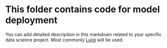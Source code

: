 # This folder contains code for model deployment

You can add detailed description in this markdown related to your specific data science project. Most commonly [Luigi](https://luigi.readthedocs.io/en/stable/) will be used.

